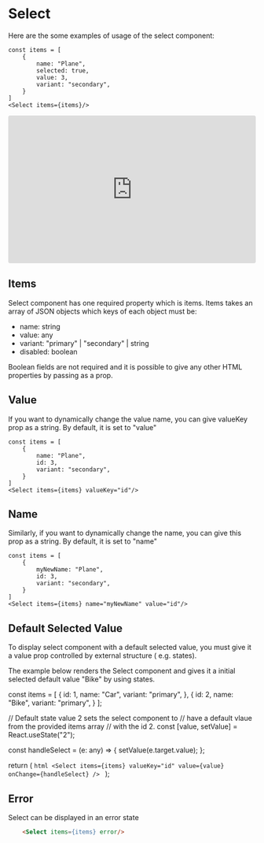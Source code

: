 # Select
Here are the some examples of usage of the select component:

```
const items = [
    {
        name: "Plane",
        selected: true,
        value: 3,
        variant: "secondary",
    }
]
<Select items={items}/>
``` 

<iframe src="https://codesandbox.io/embed/gifted-sun-5f0gr?fontsize=14" title="gifted-sun-5f0gr" allow="geolocation; microphone; camera; midi; vr; accelerometer; gyroscope; payment; ambient-light-sensor; encrypted-media" style="width:100%; height:300px; border:0; border-radius: 4px; overflow:hidden;" sandbox="allow-modals allow-forms allow-popups allow-scripts allow-same-origin"></iframe>

## Items
Select component has one required property which is items. Items takes an array of JSON objects which keys of each object must be:
- name: string
- value: any
- variant: "primary" | "secondary" | string
- disabled: boolean

Boolean fields are not required and it is possible to give any other HTML properties by passing as a prop.

## Value
If you want to dynamically change the value name, you can give valueKey prop as a string. By default, it is set to "value"

```
const items = [
    {
        name: "Plane",
        id: 3,
        variant: "secondary",
    }
]
<Select items={items} valueKey="id"/>
```

## Name
Similarly, if you want to dynamically change the name, you can give this prop as a string. By default, it is set to "name"

```
const items = [
    {
        myNewName: "Plane",
        id: 3,
        variant: "secondary",
    }
]
<Select items={items} name="myNewName" value="id"/>
``` 

## Default Selected Value
To display select component with a default selected value, you must give it a value prop controlled by external structure ( e.g. states).

The example below renders the Select component and gives it a initial selected default value "Bike" by using states.

const items = [
  {
    id: 1,
    name: "Car",
    variant: "primary",
  },
  {
    id: 2,
    name: "Bike",
    variant: "primary",
  }
];

// Default state value 2 sets the select component to 
// have a default vlaue from the provided items array 
// with the id 2.
 const [value, setValue] = React.useState("2"); 

  const handleSelect = (e: any) => {
    setValue(e.target.value);
  };


  return (
      ```html
            <Select
                items={items}
                valueKey="id"
                value={value}
                onChange={handleSelect}
            />
      ```
  );

## Error
Select can be displayed in an error state

```html
    <Select items={items} error/>
```
